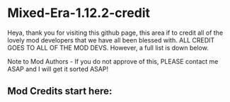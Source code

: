 # Mixed-Era-1.12.2-credit
Heya, thank you for visiting this github page, this area if to credit all of the lovely mod developers that we have all been blessed with.
ALL CREDIT GOES TO ALL OF THE MOD DEVS. However, a full list is down below.

Note to Mod Authors - If you do not approve of this, PLEASE contact me ASAP and I will get it sorted ASAP!

Mod Credits start here:
-
